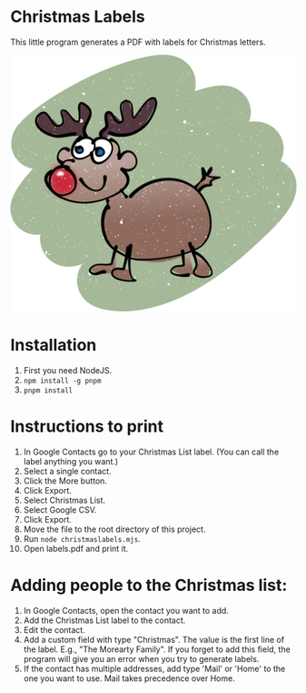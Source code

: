 # Christmas Labels

This little program generates a PDF with labels for Christmas letters.

![Rudolph](Rudolph.png)

# Installation

1. First you need NodeJS.
2. `npm install -g pnpm`
3. `pnpm install`

# Instructions to print

1. In Google Contacts go to your Christmas List label. (You can call the label anything you want.)
2. Select a single contact.
3. Click the More button.
4. Click Export.
5. Select Christmas List.
6. Select Google CSV.
7. Click Export.
8. Move the file to the root directory of this project.
9. Run `node christmaslabels.mjs`.
10. Open labels.pdf and print it.

# Adding people to the Christmas list:
1. In Google Contacts, open the contact you want to add.
2. Add the Christmas List label to the contact.
3. Edit the contact.
4. Add a custom field with type "Christmas". The value is the first line of the label. E.g., "The Morearty Family". If you forget to add this field, the program will give you an error when you try to generate labels.
5. If the contact has multiple addresses, add type 'Mail' or 'Home' to the one you want to use. Mail takes precedence over Home.
